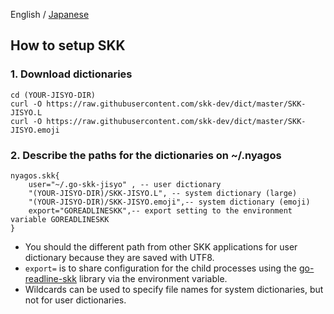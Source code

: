 English / [Japanese](./10-SetupSKK_ja.md)

## How to setup SKK

### 1. Download dictionaries

    cd (YOUR-JISYO-DIR)
    curl -O https://raw.githubusercontent.com/skk-dev/dict/master/SKK-JISYO.L
    curl -O https://raw.githubusercontent.com/skk-dev/dict/master/SKK-JISYO.emoji

### 2. Describe the paths for the dictionaries on ~/.nyagos

    nyagos.skk{
        user="~/.go-skk-jisyo" , -- user dictionary
        "(YOUR-JISYO-DIR)/SKK-JISYO.L", -- system dictionary (large)
        "(YOUR-JISYO-DIR)/SKK-JISYO.emoji",-- system dictionary (emoji)
        export="GOREADLINESKK",-- export setting to the environment variable GOREADLINESKK
    }

- You should the different path from other SKK applications for user dictionary because they are saved with UTF8.
- `export=` is to share configuration for the child processes using the [go-readline-skk] library via the environment variable.
- Wildcards can be used to specify file names for system dictionaries, but not for user dictionaries.

[go-readline-skk]: https://github.com/nyaosorg/go-readline-skk
